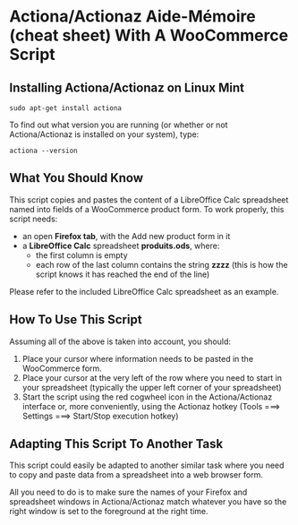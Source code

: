 # Actiona/Actionaz Aide-Mémoire (cheat sheet) With A WooCommerce Script

## Installing Actiona/Actionaz on Linux Mint

    sudo apt-get install actiona

To find out what version you are running (or whether or not Actiona/Actionaz is installed on your system), type:

    actiona --version

## What You Should Know

This script copies and pastes the content of a LibreOffice Calc spreadsheet named into fields of a WooCommerce product form. To work properly, this script needs:

- an open **Firefox tab**, with the Add new product form in it
- a **LibreOffice Calc** spreadsheet **produits.ods**, where:
    - the first column is empty
    - each row of the last column contains the string **zzzz** (this is how the script knows it has reached the end of the line)

Please refer to the included LibreOffice Calc spreadsheet as an example.

## How To Use This Script

Assuming all of the above is taken into account, you should:

1. Place your cursor where information needs to be pasted in the WooCommerce form.
2. Place your cursor at the very left of the row where you need to start in your spreadsheet (typically the upper left corner of your spreadsheet)
3. Start the script using the red cogwheel icon in the Actiona/Actionaz interface or, more conveniently, using the Actionaz hotkey (Tools ===> Settings ===> Start/Stop execution hotkey)

## Adapting This Script To Another Task

This script could easily be adapted to another similar task where you need to copy and paste data from a spreadsheet into a web browser form.

All you need to do is to make sure the names of your Firefox and spreadsheet windows in Actiona/Actionaz match whatever you have so the right window is set to the foreground at the right time.